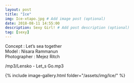 ```yaml
---
layout: post
title: "Ice"
img: Ice-xtapo.jpg # Add image post (optional)
date: 2018-08-11 14:55:00
description: Sexy Girl! # Add post description (optional)
tag: [sexy]
---
```

Concept : Let’s sea together  
Model : Nisara Rammanun  
Photographer : Mejez Ritch                   

/mp3/Lensko - Let_s Go.mp3

{% include image-gallery.html folder="/assets/img/Ice/" %}
